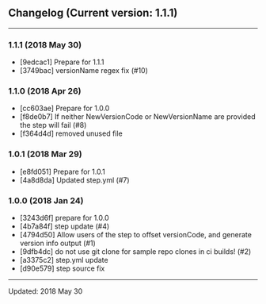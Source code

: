 ## Changelog (Current version: 1.1.1)

-----------------

### 1.1.1 (2018 May 30)
* [9edcac1] Prepare for 1.1.1
* [3749bac] versionName regex fix (#10)

### 1.1.0 (2018 Apr 26)
* [cc603ae] Prepare for 1.0.0
* [f8de0b7] If neither NewVersionCode or NewVersionName are provided the step will fail (#8)
* [f364d4d] removed unused file

### 1.0.1 (2018 Mar 29)
* [e8fd051] Prepare for 1.0.1
* [4a8d8da] Updated step.yml (#7)

### 1.0.0 (2018 Jan 24)
* [3243d6f] prepare for 1.0.0
* [4b7a84f] step update (#4)
* [4794d50] Allow users of the step to offset versionCode, and generate version info output (#1)
* [9dfb4dc] do not use git clone for sample repo clones in ci builds! (#2)
* [a3375c2] step.yml update
* [d90e579] step source fix

-----------------

Updated: 2018 May 30